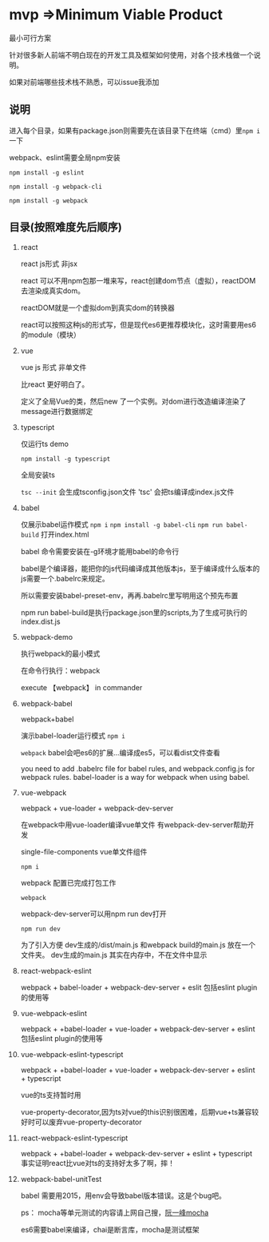 # mvp =>Minimum Viable Product

最小可行方案

针对很多新人前端不明白现在的开发工具及框架如何使用，对各个技术栈做一个说明。

如果对前端哪些技术栈不熟悉，可以issue我添加

## 说明

进入每个目录，如果有package.json则需要先在该目录下在终端（cmd）里`npm i`一下

webpack、eslint需要全局npm安装

`npm install -g eslint`

`npm install -g webpack-cli`

`npm install -g webpack`

## 目录(按照难度先后顺序)

1. react

    react js形式 非jsx

    react 可以不用npm包那一堆来写，react创建dom节点（虚拟），reactDOM去渲染成真实dom。

    reactDOM就是一个虚拟dom到真实dom的转换器

    react可以按照这种js的形式写，但是现代es6更推荐模块化，这时需要用es6的module（模块）
2. vue

    vue js 形式 非单文件

    比react 更好明白了。

    定义了全局Vue的类，然后new 了一个实例。对dom进行改造编译渲染了message进行数据绑定
3. typescript

    仅运行ts demo

    `npm install -g typescript`

    全局安装ts

    `tsc --init` 会生成tsconfig.json文件
    'tsc' 会把ts编译成index.js文件
4. babel

    仅展示babel运作模式
    `npm i`
    `npm install -g babel-cli`
    `npm run babel-build`
    打开index.html

    babel 命令需要安装在-g环境才能用babel的命令行

    babel是个编译器，能把你的js代码编译成其他版本js，至于编译成什么版本的js需要一个.babelrc来规定。

    所以需要安装babel-preset-env，再再.babelrc里写明用这个预先布置

    npm run babel-build是执行package.json里的scripts,为了生成可执行的index.dist.js
5. webpack-demo

    执行webpack的最小模式

    在命令行执行：webpack

    execute 【webpack】 in commander
6. webpack-babel

    webpack+babel

    演示babel-loader运行模式
    `npm i`

    `webpack`
    babel会吧es6的扩展...编译成es5，可以看dist文件查看

    you need to add .babelrc file for babel rules,
    and webpack.config.js for webpack rules.
    babel-loader is a way for webpack when using babel.
7. vue-webpack

    webpack + vue-loader + webpack-dev-server

    在webpack中用vue-loader编译vue单文件
    有webpack-dev-server帮助开发

    single-file-components  vue单文件组件

    `npm i`

    webpack 配置已完成打包工作

    `webpack`

    webpack-dev-server可以用npm run dev打开

    `npm run dev`

    为了引入方便 dev生成的/dist/main.js 和webpack build的main.js 放在一个文件夹。
    dev生成的main.js 其实在内存中，不在文件中显示

8. react-webpack-eslint

    webpack + babel-loader + webpack-dev-server + eslit
    包括eslint plugin的使用等

9. vue-webpack-eslint

    webpack + +babel-loader + vue-loader + webpack-dev-server + eslint
    包括eslint plugin的使用等

10. vue-webpack-eslint-typescript

    webpack + +babel-loader + vue-loader + webpack-dev-server + eslint + typescript

    vue的ts支持暂时用

    vue-property-decorator,因为ts对vue的this识别很困难，后期vue+ts兼容较好时可以废弃vue-property-decorator

11. react-webpack-eslint-typescript

    webpack + +babel-loader + webpack-dev-server + eslint + typescript
    事实证明react比vue对ts的支持好太多了啊，摔！

12. webpack-babel-unitTest

    babel 需要用2015，用env会导致babel版本错误。这是个bug吧。

    ps： mocha等单元测试的内容请上网自己搜，[阮一峰mocha](http://www.ruanyifeng.com/blog/2015/12/a-mocha-tutorial-of-examples.html)

    es6需要babel来编译，chai是断言库，mocha是测试框架